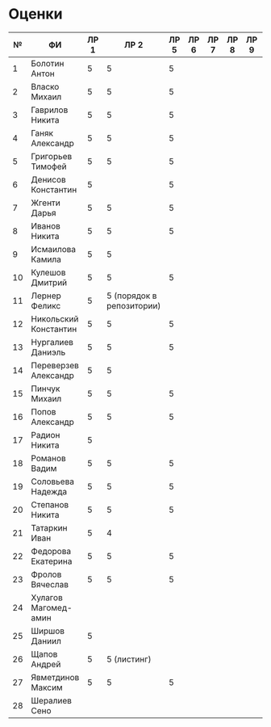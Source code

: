 # Оценки
| №  | ФИ                    | ЛР 1 | ЛР 2                        | ЛР 5 | ЛР 6 | ЛР 7 | ЛР 8 | ЛР 9 | ЛР 10 | ЛР 11 | ЛР 12 | ЛР 13 | ЛР 14 | ЛР 15 | КП 3 | КП 4 | Зачет bash |
|----|-----------------------|------|-----------------------------|------|------|------|------|------|-------|-------|-------|-------|-------|-------|------|------|------------|
| 1  | Болотин Антон         |  5   |  5                          |  5   |      |      |      |      |       |       |       |       |       |       |      |      |     4      |
| 2  | Власко Михаил         |  5   |  5                          |  5   |      |      |      |      |       |       |       |       |       |       |      |      |     5      |
| 3  | Гаврилов Никита       |  5   |  5                          |  5   |      |      |      |      |       |       |       |       |       |       |      |      |     5      |
| 4  | Ганяк Александр       |  5   |  5                          |  5   |      |      |      |      |       |       |       |       |       |       |      |      |     3      |
| 5  | Григорьев Тимофей     |  5   |  5                          |  5   |      |      |      |      |       |       |       |       |       |       |      |      |     5      |
| 6  | Денисов Константин    |  5   |                             |  5   |      |      |      |      |       |       |       |       |       |       |      |      |     2      |
| 7  | Жгенти Дарья          |  5   |  5                          |  5   |      |      |      |      |       |       |       |       |       |       |      |      |     2      |
| 8  | Иванов Никита         |  5   |  5                          |  5   |      |      |      |      |       |       |       |       |       |       |      |      |     4      |
| 9  | Исмаилова Камила      |  5   |  5                          |      |      |      |      |      |       |       |       |       |       |       |      |      |     2      |
| 10 | Кулешов Дмитрий       |  5   |  5                          |  5   |      |      |      |      |       |       |       |       |       |       |      |      |     5      |
| 11 | Лернер Феликс         |  5   |  5 (порядок в репозитории)  |      |      |      |      |      |       |       |       |       |       |       |      |      |            |
| 12 | Никольский Константин |  5   |  5                          |  5   |      |      |      |      |       |       |       |       |       |       |      |      |     4      |
| 13 | Нургалиев  Даниэль    |  5   |  5                          |  5   |      |      |      |      |       |       |       |       |       |       |      |      |     4      |
| 14 | Переверзев Александр  |  5   |  5                          |      |      |      |      |      |       |       |       |       |       |       |      |      |            |
| 15 | Пинчук Михаил         |  5   |  5                          |  5   |      |      |      |      |       |       |       |       |       |       |      |      |     4      |
| 16 | Попов Александр       |  5   |  5                          |  5   |      |      |      |      |       |       |       |       |       |       |      |      |     4      |
| 17 | Радион Никита         |  5   |                             |      |      |      |      |      |       |       |       |       |       |       |      |      |     3      |
| 18 | Романов Вадим         |  5   |  5                          |  5   |      |      |      |      |       |       |       |       |       |       |      |      |     5      |
| 19 | Соловьева Надежда     |  5   |  5                          |  5   |      |      |      |      |       |       |       |       |       |       |      |      |     3      |
| 20 | Степанов Никита       |  5   |  5                          |  5   |      |      |      |      |       |       |       |       |       |       |      |      |     3      |
| 21 | Татаркин Иван         |  5   |  4                          |      |      |      |      |      |       |       |       |       |       |       |      |      |     2      |
| 22 | Федорова Екатерина    |  5   |  5                          |  5   |      |      |      |      |       |       |       |       |       |       |      |      |     2      |
| 23 | Фролов Вячеслав       |  5   |  5                          |  5   |      |      |      |      |       |       |       |       |       |       |      |      |     5      |
| 24 | Хулагов Магомед-амин  |      |                             |      |      |      |      |      |       |       |       |       |       |       |      |      |            |
| 25 | Ширшов Даниил         |  5   |                             |      |      |      |      |      |       |       |       |       |       |       |      |      |     3      |
| 26 | Щапов Андрей          |  5   |  5 (листинг)                |      |      |      |      |      |       |       |       |       |       |       |      |      |     5      |
| 27 | Явметдинов Максим     |  5   |  5                          |  5   |      |      |      |      |       |       |       |       |       |       |      |      |     5      |
| 28 | Шералиев Сено         |      |                             |      |      |      |      |      |       |       |       |       |       |       |      |      |     0      | 
